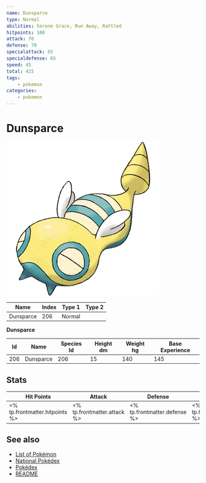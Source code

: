 ```yaml
---
name: Dunsparce
type: Normal
abilities: Serene Grace, Run Away, Rattled
hitpoints: 100
attack: 70
defense: 70
specialattack: 65
specialdefense: 65
speed: 45
total: 415
tags:
    - pokemon
categories:
    - pokemon
---
```


# Dunsparce


![Dunsparce](images/206.png)

| **Name** | **Index** | **Type 1** | **Type 2** |
|----|----|----|----|
| Dunsparce | 206 | Normal  |  |

**Dunsparce** 




| **Id** | **Name** | **Species Id** | **Height dm** | **Weight hg** | **Base Experience** |
|--------|----------|----------------|------------|------------|---------------------|
| 206 | Dunsparce | 206 | 15 | 140 | 145 |



## Stats

| **Hit Points** | **Attack** | **Defense** | **Special Attack** | **Special Defense** | **Speed** | **Total** |
|----------------|------------|-------------|--------------------|---------------------|-----------|-----------|
| <% tp.frontmatter.hitpoints %> | <% tp.frontmatter.attack %> | <% tp.frontmatter.defense %> | <% tp.frontmatter.specialattack %> | <% tp.frontmatter.specialdefense %> | <% tp.frontmatter.speed %> | <% tp.frontmatter.total %> |

## See also

- [List of Pokémon](../pokemon.md)
- [National Pokédex](../national_pokedex.md)
- [Pokédex](../pokedex.md)
- [README](../README.md)
